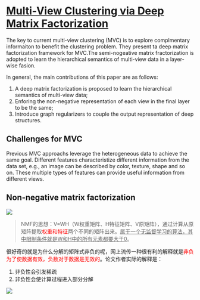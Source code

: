 # [Multi-View Clustering via Deep Matrix Factorization](https://www.aaai.org/ocs/index.php/AAAI/AAAI17/paper/download/14647/14497)


The key to current multi-view clustering (MVC) is to explore complmentary informaiton to benefit the clustering problem. They present ta deep matrix factorization framework for MVC.The semi-nogeative matrix fractorization is adopted to learn the hierarchical semantics of multi-view
data in a layer-wise fasion.

In general, the main contributions of this paper are as follows:
1. A deep matrix factorization is proposed to learn the hierarchical semantics of multi-view data;
2. Enforing the non-negative representation of each view in the final layer to be the same;
3. Introduce graph regularizers to couple the output representation of deep structures.

## Challenges for MVC
Previous MVC approachs leverage the heterogeneous data to achieve the same goal. Different features characteristize different information from the data set, e.g., an image can be described by color, texture, shape and so on. These multiple types of features can provide useful information from different views.

## Non-negative matrix factorization

![](http://img.blog.csdn.net/20160421172752611)

> NMF的思想：V=WH（W权重矩阵、H特征矩阵、V原矩阵），通过计算从原矩阵提取<font color="red">权重和特征</font>两个不同的矩阵出来。<u>属于一个无监督学习的算法，其中限制条件就是W和H中的所有元素都要大于0</u>。

很好奇的就是为什么分解的矩阵式非负的呢，网上流传一种很有利的解释就是<font color="red">非负为了使数据有效，负数对于数据是无效的</font>。论文作者实际的解释是：
1. 非负性会引发稀疏
2. 非负性会使计算过程进入部分分解

![](http://img.blog.csdn.net/20160421173650310)

